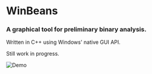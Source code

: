 # WinBeans

### A graphical tool for preliminary binary analysis.

Written in C++ using Windows' native GUI API.

Still work in progress.

![Demo](https://user-images.githubusercontent.com/20095224/167983470-8b5a6a4a-0fcf-4545-9fed-cc619e63f576.png)
